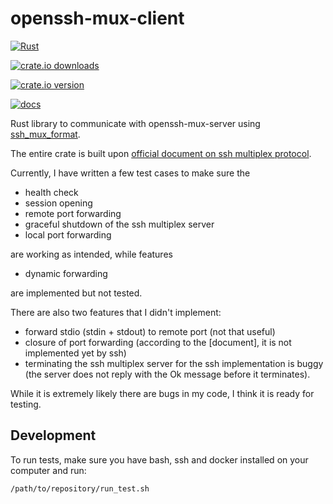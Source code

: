 # openssh-mux-client

[![Rust](https://github.com/openssh-rust/openssh-mux-client/actions/workflows/rust.yml/badge.svg)](https://github.com/openssh-rust/openssh-mux-client/actions/workflows/rust.yml)

[![crate.io downloads](https://img.shields.io/crates/d/openssh-mux-client)](https://crates.io/crates/openssh-mux-client)

[![crate.io version](https://img.shields.io/crates/v/openssh-mux-client)](https://crates.io/crates/openssh-mux-client)

[![docs](https://docs.rs/openssh-mux-client/badge.svg)](https://docs.rs/openssh-mux-client)

Rust library to communicate with openssh-mux-server using [ssh_mux_format].

The entire crate is built upon [official document on ssh multiplex protocol][protocol doc].

Currently, I have written a few test cases to make sure the
 - health check
 - session opening
 - remote port forwarding
 - graceful shutdown of the ssh multiplex server
 - local port forwarding

are working as intended, while features
 - dynamic forwarding

are implemented but not tested.

There are also two features that I didn't implement:
 - forward stdio (stdin + stdout) to remote port (not that useful)
 - closure of port forwarding (according to the [document], it is not implemented yet by ssh)
 - terminating the ssh multiplex server for the ssh implementation is buggy (the server does not reply with the Ok message before it terminates).

While it is extremely likely there are bugs in my code, I think it is ready for testing.

## Development

To run tests, make sure you have bash, ssh and docker installed on your computer and run:

```
/path/to/repository/run_test.sh
```

[ssh_mux_format]: https://github.com/openssh-rust/ssh_mux_format
[protocol doc]: https://github.com/openssh/openssh-portable/blob/master/PROTOCOL.mux
